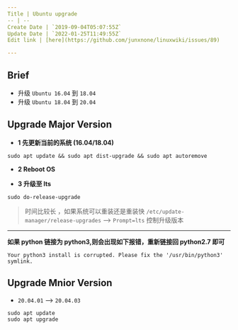 ```yaml
---
Title | Ubuntu upgrade
-- | --
Create Date | `2019-09-04T05:07:55Z`
Update Date | `2022-01-25T11:49:55Z`
Edit link | [here](https://github.com/junxnone/linuxwiki/issues/89)

---
```

## Brief
- 升级 `Ubuntu 16.04` 到 `18.04`
- 升级 `Ubuntu 18.04` 到 `20.04`

## Upgrade Major Version
- **1 先更新当前的系统 (16.04/18.04)**
```
sudo apt update && sudo apt dist-upgrade && sudo apt autoremove
```

- **2 Reboot OS**

- **3  升级至 lts**

```
sudo do-release-upgrade
```
> 时间比较长 ，如果系统可以重装还是重装快
> `/etc/update-manager/release-upgrades` --> `Prompt=lts` 控制升级版本
--- 

**如果 python 链接为 python3,则会出现如下报错，重新链接回 python2.7 即可**
```
Your python3 install is corrupted. Please fix the '/usr/bin/python3' symlink.
```

## Upgrade Mnior Version
- `20.04.01` --> `20.04.03`

```
sudo apt update
sudo apt upgrade
```
